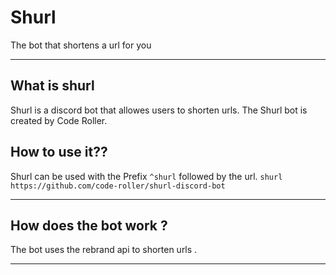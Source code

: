 # Shurl
The bot that shortens a url for you
<hr>
 
 ## What is shurl
 Shurl is a discord bot that allowes users to shorten urls.
 The Shurl bot is created by Code Roller.

## How to use it??
Shurl can be used with the Prefix `^shurl` followed by the url.
`shurl https://github.com/code-roller/shurl-discord-bot`

<hr>

## How does the bot work ?
The bot uses the rebrand api to shorten urls .

<hr>
